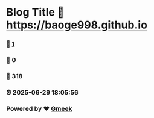# Blog Title :link: https://baoge998.github.io 
### :page_facing_up: [1](https://baoge998.github.io/tag.html) 
### :speech_balloon: 0 
### :hibiscus: 318 
### :alarm_clock: 2025-06-29 18:05:56 
### Powered by :heart: [Gmeek](https://github.com/Meekdai/Gmeek)
